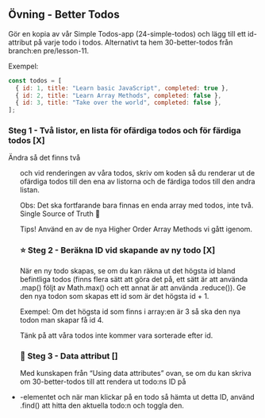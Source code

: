 ## Övning - Better Todos
Gör en kopia av vår Simple Todos-app (24-simple-todos) och lägg till ett id-attribut på varje todo i todos. 
Alternativt ta hem 30-better-todos från branch:en pre/lesson-11.
 
Exempel:
```javascript
const todos = [
  { id: 1, title: "Learn basic JavaScript", completed: true },
  { id: 2, title: "Learn Array Methods", completed: false },
  { id: 3, title: "Take over the world", completed: false },
];
```
### Steg 1 - Två listor, en lista för ofärdiga todos och för färdiga todos [X]
Ändra så det finns två <ul> och vid renderingen av våra todos, skriv om koden så du renderar ut de ofärdiga todos till den ena av listorna och de färdiga todos till den andra listan.
 
Obs: Det ska fortfarande bara finnas en enda array med todos, inte två. Single Source of Truth 🙂
 
Tips! Använd en av de nya Higher Order Array Methods vi gått igenom.
 
### ⭐️ Steg 2 - Beräkna ID vid skapande av ny todo [X]
När en ny todo skapas, se om du kan räkna ut det högsta id bland befintliga todos (finns flera sätt att göra det på, ett sätt är att använda .map() följt av Math.max() och ett annat är att använda .reduce()). Ge den nya todon som skapas ett id som är det högsta id + 1.
 
Exempel: Om det högsta id som finns i array:en är 3 så ska den nya todon man skapar få id 4.
 
Tänk på att våra todos inte kommer vara sorterade efter id.
 
### 🌟 Steg 3 - Data attribut []
Med kunskapen från “Using data attributes” ovan, se om du kan skriva om 30-better-todos till att rendera ut todo:ns ID på <li>-elementet och när man klickar på en todo så hämta ut detta ID, använd .find() att hitta den aktuella todo:n och toggla den.
